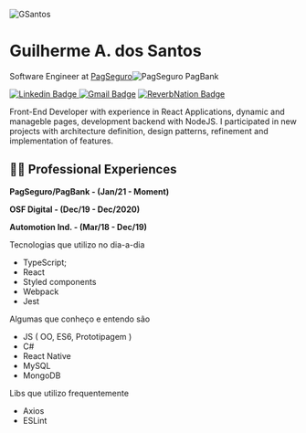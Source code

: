 

![GSantos](http://logo.guisantos.com.br/GSantos_nobackgroundSmall.png)

# Guilherme A. dos Santos
Software Engineer at [PagSeguro](https://pagseguro.uol.com.br/)![PagSeguro PagBank](https://assets.pagseguro.com.br/ps-bootstrap/v6.77.4/img/logos/pagbank/pagbank-logo-animado_35px.gif)

[
![Linkedin Badge](https://img.shields.io/badge/-Guilherme%20Dos%20Santos-FF924C?style=flat-square&logo=Linkedin&logoColor=white&link=https://www.linkedin.com/in/glhrme)
](https://www.linkedin.com/in/glhrme)
[![Gmail Badge](https://img.shields.io/badge/-guilherme@guisantos.com.br-FF924C?style=flat-square&logo=Gmail&logoColor=white&link=mailto:guilherme@guisantos.com.br)](mailto:guilherme@guisantos.com.br)
[![ReverbNation Badge](https://img.shields.io/badge/-Curr%C3%ADculo-FF924C?style=flat-square&logo=reverbnation&logoColor=white&link=https://guisantos.com.br/cv/Guilherme%20dos%20Santos-CV-2020-10-29.pdf)](https://guisantos.com.br/cv/Guilherme%20dos%20Santos-CV-2020-10-29.pdf)


Front-End Developer with experience in React Applications, dynamic and manageble pages, development backend with NodeJS.
I participated in new projects with architecture definition, design patterns, refinement and implementation  of features.

## 👨‍💻  Professional Experiences ️
  
  **PagSeguro/PagBank - (Jan/21 - Moment)**
  
  **OSF Digital - (Dec/19 - Dec/2020)**
  
  **Automotion Ind. - (Mar/18 - Dec/19)**
  
Tecnologias que utilizo no dia-a-dia  
- TypeScript;  
- React  
- Styled components
- Webpack  
- Jest  
  
Algumas que conheço e entendo são  
- JS ( OO, ES6, Prototipagem )  
- C#  
- React Native  
- MySQL  
- MongoDB  
  
Libs que utilizo frequentemente  
- Axios  
- ESLint
